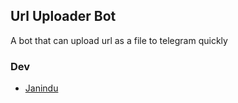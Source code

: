 ## Url Uploader Bot

A bot that can upload url as a file to telegram quickly

### Dev
- [Janindu](https://github.com/ImJanindu)
